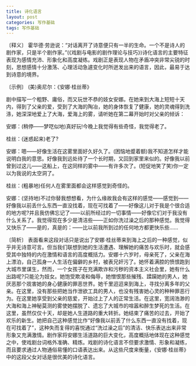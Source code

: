 ```yaml
---
title: 诗化语言
layout: post
categories: 写作基础
tags: 写作基础
---
```


〔释义〕 霍华德·劳逊说：“对话离开了诗意便只有一半的生命。一个不是诗人的剧作家，只是半个剧作家。”(《戏剧与电影的剧作理论与技巧》)诗化语言的主要特征表现为感情充沛、形象化和高度凝练。戏剧正是表现人物在矛盾冲突非常尖锐的时刻，思想感情十分激荡、心理活动急遽变化时所迸发出来的语言，因此，最易于达到诗意的境界。

〔示例〕 (美)奥尼尔：《安娜·桂丝蒂》

剧中描写一个粗野、庸俗，而又玩世不恭的妓女安娜。在她来到大海上短短十天内，得到了父亲的爱，受到了大海的陶冶，她的身体恢复了健康，她的灵魂得到洗涤，她深深地爱上了大海，爱海上的雾，请听她在第二幕开始时对父亲的倾诉：

安娜：(稍停——梦呓似地)真好玩!今晚上我觉得有些奇怪，我觉得老了。

桂丝：(迷惑起来)老了?

安娜：嗯——好像生活在这雾里面好久好久了。(困恼地蹙着额)我不知道怎样才能说明白我的意思。好像我到远处待了一个长时期，又回到家里来似的。好像我以前曾到过这儿——这船上，在这同样的雾中——有许多次了。(短促地笑了笑)你一定以为我说的太空洞了。

桂丝：(粗暴地)任何人在雾里面都会这样感觉到奇怪的。

安娜：(坚持地)不过你替我想想看，为什么缘故我会有这样的感觉——感觉到——好像我以前丢什么东西一直没找着，现在可找着了——好像这儿对于我是个很合适的地方呢?并且我仿佛忘记了——以前所经过的一切事情——好像它们对于我没有什么关系了。我觉得现在多少是清洁些——正如你洗过澡之后的那种感觉。我觉得又快乐了——是的，真是的：——比以前我所到过的任何地方都更快乐些……

〔简析〕 表面看来这段对话只是说出了安娜·桂丝蒂来到海上之后的一种感觉，似乎并无诗意可言。但当我们联想到她的生活遭遇、理解她的痛苦与欢乐时，就会感受其中独特的内在激情和语言的高度概括力。安娜十六岁时，母亲死了，父亲在海上漂泊，自己孤身一人生活在偏僻的乡村，被表兄奸污了。她怀着满腔的愤恨跑到大城市里谋生，然而，一个女孩子在充满欺诈和污秽的资本主义社会里，她有什么出路呢?只能沦为妓女。她饱受欺凌和侮辱，她憎恨那些摧残、蹂躏她的男人，她厌恶那个戕害她的身心健康的罪恶世界。她千里迢迢来到海上，寻找分离多年的父亲。在这里，没有那些把她当作泄欲工具的男人，也没有残害她心灵的种种罪恶行为。在这里她享受到父亲的慈爱，开始过上了人的正常生活。在这里，宽阔浩渺的大海和海上神秘莫测的雾使她摆脱了、遗忘了大城市的喧嚣和醉生梦死的生活。在这里，虽然仅仅十天，却是她人生道路的重大转折。她结束了痛苦的过去，开始了欢乐的新生。她把自己这种感觉比作“好像我以前丢了什么东西一直没有找着，现在可找着了”，这种失而复得的喜悦通过“洗过澡之后”的清洁、快乐表达出来非常形象又充满激情。剧作家将安娜生活道路的巨大变化，高度概括地体现在这种感觉之中，使戏剧台词格外准确、精炼。戏剧的诗化语言不但要求激情、形象和凝练，而且要求通过人物通俗易懂的口语表达出来。从这些尺度来衡量，《安娜·桂丝蒂》中的这段父女对话是很优美的诗化语言。 